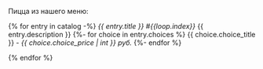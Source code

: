 Пицца из нашего меню:

{% for entry in catalog -%}
*{{ entry.title }} #{{loop.index}}*
{{ entry.description }}
    {%- for choice in entry.choices %}
        {{ choice.choice_title }} - *{{ choice.choice_price | int }} руб.*
    {%- endfor %}

{% endfor %}
